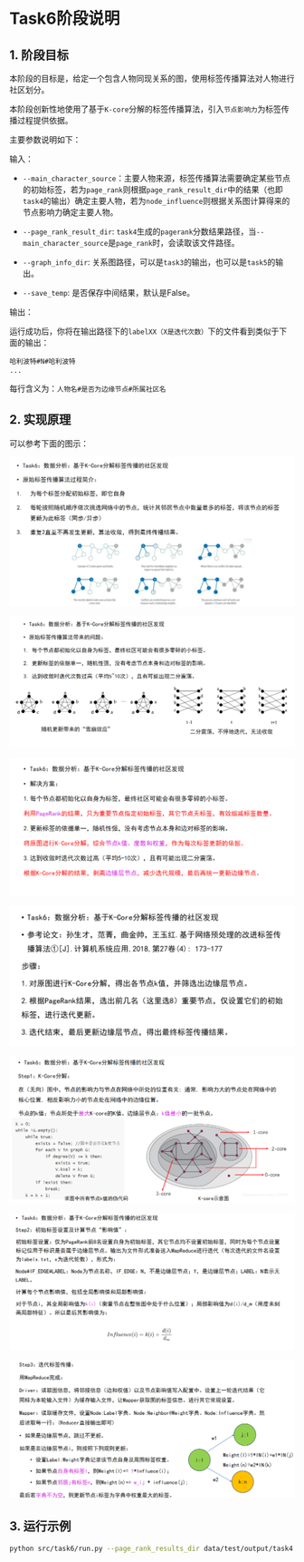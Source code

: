 # Task6阶段说明

## 1. 阶段目标

本阶段的目标是，给定一个包含人物同现关系的图，使用标签传播算法对人物进行社区划分。

本阶段创新性地使用了基于`K-core`分解的标签传播算法，引入`节点影响力`为标签传播过程提供依据。

主要参数说明如下：

输入：
+ `--main_character_source`：主要人物来源，标签传播算法需要确定某些节点的初始标签，若为`page_rank`则根据`page_rank_result_dir`中的结果（也即`task4`的输出）确定主要人物，若为`node_influence`则根据关系图计算得来的节点影响力确定主要人物。

+ `--page_rank_result_dir`: `task4`生成的`pagerank`分数结果路径，当`--main_character_source`是`page_rank`时，会读取该文件路径。

+ `--graph_info_dir`: 关系图路径，可以是`task3`的输出，也可以是`task5`的输出。

+ `--save_temp`: 是否保存中间结果，默认是False。

输出：

运行成功后，你将在输出路径下的`labelXX（X是迭代次数）`下的文件看到类似于下面的输出：
```
哈利波特#N#哈利波特
...
```
每行含义为：`人物名#是否为边缘节点#所属社区名`

## 2. 实现原理

可以参考下面的图示：

![task6--原理1](media/1.png)

![task6--原理2](media/2.png)

![task6--原理3](media/3.png)

![task6--原理4](media/4.png)

![task6--原理5](media/5.png)

![task6--原理6](media/6.png)

![task6--原理7](media/7.png)

## 3. 运行示例
```bash
python src/task6/run.py --page_rank_results_dir data/test/output/task4 --graph_info_dir data/test/output/task5 --output_dir data/test/output/task6 --top_k_character 5 --max_iteration 1 --main_character_source page_rank --overwrite Fasle --handle_edge False --save_temp False
```